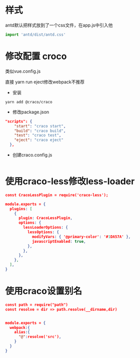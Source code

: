 # 样式

antd默认把样式放到了一个css文件，在app.js中引入他

```js
import 'antd/dist/antd.css'
```

# 修改配置 croco

类似vue.config.js

直接 yarn run eject修改webpack不推荐

- 安装

```shell
yarn add @craco/craco
```

- 修改package.json

```json
"scripts": {
    "start": "craco start",
    "build": "craco build",
    "test": "craco test",
    "eject": "craco eject"
  },
```

- 创建craco.config.js

```js

```

# 使用craco-less修改less-loader

```json
const CracoLessPlugin = require('craco-less');

module.exports = {
  plugins: [
    {
      plugin: CracoLessPlugin,
      options: {
        lessLoaderOptions: {
          lessOptions: {
            modifyVars: { '@primary-color': '#1DA57A' },
            javascriptEnabled: true,
          },
        },
      },
    },
  ],
}

```

# 使用craco设置别名

```json
const path = require("path")
const resolve = dir => path.resolve(__dirname,dir)


module.exports = {
  webpack:{
    alias:{
      "@":resolve('src'),
    }
  }
}

```

